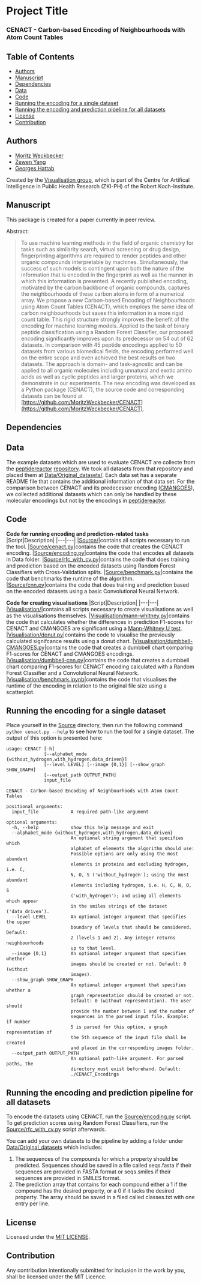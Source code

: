 # Project Title
### CENACT - Carbon-based Encoding of Neighbourhoods with Atom Count Tables

## Table of Contents
- [Authors](https://github.com/MoritzWeckbecker/CENACT#authors)
- [Manuscript](https://github.com/MoritzWeckbecker/CENACT#manuscript)
- [Dependencies](https://github.com/MoritzWeckbecker/CENACT#dependencies)
- [Data](https://github.com/MoritzWeckbecker/CENACT#data)
- [Code](https://github.com/MoritzWeckbecker/CENACT#code)
- [Running the encoding for a single dataset](https://github.com/MoritzWeckbecker/CENACT#running-the-encoding-for-a-single-dataset)
- [Running the encoding and prediction pipeline for all datasets](https://github.com/MoritzWeckbecker/CENACT#running-the-encoding-and-prediction-pipeline-for-all-datasets)
- [License](https://github.com/MoritzWeckbecker/CENACT#license)
- [Contribution](https://github.com/MoritzWeckbecker/CENACT#contribution)

## Authors

- [Moritz Weckbecker](https://www.github.com/MoritzWeckbecker)
- [Zewen Yang](https://github.com/alwinyang91)
- [Georges Hattab](https://github.com/ghattab)

Created by the [Visualisation group](https://visualization.group/), which is part of the Centre for Artifical Intelligence in Public Health Research (ZKI-PH) of the Robert Koch-Institute.

## Manuscript
This package is created for a paper currently in peer review. 

Abstract:
 > To use machine learning methods in the field of organic chemistry for tasks such as similarity search, virtual screening or drug design, fingerprinting algorithms are required to render peptides and other organic compounds interpretable by machines. Simultaneously, the success of such models is contingent upon both the nature of the information that is encoded in the fingerprint as well as the manner in which this information is presented.
 A recently published encoding, motivated by the carbon backbone of organic compounds, captures the neighbourhoods of these carbon atoms in form of a numerical array.
 We propose a new Carbon-based Encoding of Neighbourhoods using Atom Count Tables (CENACT), which employs the same idea of carbon neighbourhoods but saves this information in a more rigid count table. This rigid structure strongly improves the benefit of the encoding for machine learning models.
 Applied to the task of binary peptide classification using a Random Forest Classifier, our proposed encoding significantly improves upon its predecessor on 54 out of 62 datasets.
 In comparison with 45 peptide encodings applied to 50 datasets from various biomedical fields, the encoding performed well on the entire scope and even achieved the best results on two datasets.
 The approach is domain- and task-agnostic and can be applied to all organic molecules including unnatural and exotic amino acids as well as cyclic peptides and larger proteins, which we demonstrate in our experiments. The new encoding was developed as a Python package (CENACT), the source code and corresponding datasets can be found at [https://github.com/MoritzWeckbecker/CENACT](https://github.com/MoritzWeckbecker/CENACT).

## Dependencies

## Data
The example datasets which are used to evaluate CENACT are collecte from the [peptidereactor](https://doi.org/10.1093/nargab/lqab039) [repository](https://github.com/spaenigs/peptidereactor/tree/master/data). We took all datasets from that repository and placed them at [Data/Original_datasets/](Data/Original_datasets/). Each data set has a separate README file that contains the additional information of that data set. For the comparison between CENACT and its predecessor encoding ([CMANGOES](https://github.com/ghattab/CMANGOES)), we collected additional datasets which can only be handled by these molecular encodings but not by the encodings in [peptidereactor](https://doi.org/10.1093/nargab/lqab039).

## Code
**Code for running encoding and prediction-related tasks**
|Script|Description|
|---|---|
|[Source/](./Source/)|contains all scripts necessary to run the tool.
|[Source/cenact.py](./Source/cenact.py)|contains the code that creates the CENACT encoding.
|[Source/encoding.py](./Source/encoding.py)|contains the code that encodes all datasets in Data folder.
|[Source/rfc_with_cv.py](./Source/rfc_with_cv.py)|contains the code that does training and prediction based on the encoded datasets using Random Forest Classifiers with Cross-Validation splits.
|[Source/benchmark.py](./Source/benchmark.py)|contains the code that benchmarks the runtime of the algorithm.
|[Source/cnn.py](./Code/Machine_Learning.Rmd)|contains the code that does training and prediction based on the encoded datasets using a basic Convolutional Neural Network.

**Code for creating visualisations**
|Script|Description|
|---|---|
|[Visualisation/](./Visualisation/)|contains all scripts necessary to create visualisations as well as the visualisations themselves.
|[Visualisation/mann-whitney.py](./Visualisation/mann-whitney.py)|contains the code that calculates whether the differences in prediction F1-scores for CENACT and CMANGOES are significant using a [Mann-Whitney U test](https://en.wikipedia.org/wiki/Mann%E2%80%93Whitney_U_test).
|[Visualisation/donut.py](./Visualisation/donut.py)|contains the code to visualise the previously calculated signifcance results using a donut chart.
|[Visualisation/dumbbell-CMANGOES.py](./Visualisation/dumbbell-CMANGOES.py)|contains the code that creates a dumbbell chart comparing F1-scores for CENACT and CMANGOES encodings.
|[Visualisation/dumbbell-cnn.py](./Visualisation/dumbbell-cnn.py)|contains the code that creates a dumbbell chart comparing F1-scores for CENACT encoding calculated with a Random Forest Classifier and a Convolutional Neural Network.
|[Visualisation/benchmark.ipynb](./Visualisation/benchmark.ipynb)|contains the code that visualises the runtime of the encoding in relation to the original file size using a scatterplot.

## Running the encoding for a single dataset
Place yourself in the [Source](./Source) directory, then run the following command `python cenact.py --help` to see how to run the tool for a single dataset. The output of this option is presented here:

```
usage: CENACT [-h]
              [--alphabet_mode {without_hydrogen,with_hydrogen,data_driven}]
              [--level LEVEL] [--image {0,1}] [--show_graph SHOW_GRAPH]
              [--output_path OUTPUT_PATH]
              input_file
              
CENACT - Carbon-based Encoding of Neighbourhoods with Atom Count Tables

positional arguments:
  input_file            A required path-like argument

optional arguments:
  -h, --help            show this help message and exit
  --alphabet_mode {without_hydrogen,with_hydrogen,data_driven}
                        An optional string argument that specifies which
                        alphabet of elements the algorithm should use:
                        Possible options are only using the most abundant
                        elements in proteins and excluding hydrogen, i.e. C,
                        N, O, S ('without_hydrogen'); using the most abundant
                        elements including hydrogen, i.e. H, C, N, O, S
                        ('with_hydrogen'); and using all elements which appear
                        in the smiles strings of the dataset ('data_driven').
  --level LEVEL         An optional integer argument that specifies the upper
                        boundary of levels that should be considered. Default:
                        2 (levels 1 and 2). Any integer returns neighbourhoods
                        up to that level.
  --image {0,1}         An optional integer argument that specifies whether
                        images should be created or not. Default: 0 (without
                        images).
  --show_graph SHOW_GRAPH
                        An optional integer argument that specifies whether a
                        graph representation should be created or not.
                        Default: 0 (without representation). The user should
                        provide the number between 1 and the number of
                        sequences in the parsed input file. Example: if number
                        5 is parsed for this option, a graph representation of
                        the 5th sequence of the input file shall be created
                        and placed in the corresponding images folder.
  --output_path OUTPUT_PATH
                        An optional path-like argument. For parsed paths, the
                        directory must exist beforehand. Default:
                        ./CENACT_Encodings
```

## Running the encoding and prediction pipeline for all datasets
To encode the datasets using CENACT, run the [Source/encoding.py](./Source/encoding.py) script. To get prediction scores using Random Forest Classifiers, run the [Source/rfc_with_cv.py](./Source/rfc_with_cv.py) script afterwards.

You can add your own datasets to the pipeline by adding a folder under [Data/Original_datasets](./Data/original_datasets/) which includes:

1. The sequences of the compounds for which a property should be predicted. Sequences should be saved in a file called seqs.fasta if their sequences are provided in FASTA format or seqs.smiles if their sequences are provided in SMILES format.
2. The prediction array that contains for each compound either a 1 if the compound has the desired property, or a 0 if it lacks the desired property. The array should be saved in a filed called classes.txt with one entry per line.

## License

Licensed under the [MIT LICENSE](./LICENSE).

## Contribution

Any contribution intentionally submitted for inclusion in the work by you, shall be licensed under the MIT Licence.